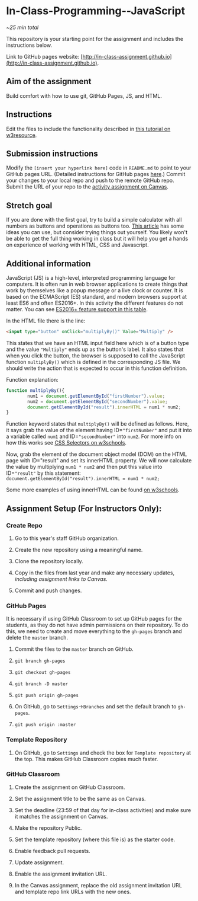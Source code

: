 # In-Class-Programming--JavaScript

~*25 min total*

This repository is your starting point for the assignment and includes the instructions below.

Link to GitHub pages website: [http://in-class-assignment.github.io](http://in-class-assignment.github.io).

## Aim of the assignment
Build comfort with how to use git, GitHub Pages, JS, and HTML.

## Instructions 
Edit the files to include the functionality described in [this tutorial on w3resource](https://www.w3resource.com/javascript-exercises/javascript-basic-exercise-10.php).

## Submission instructions  
Modify the  `[insert your hyperlink here]` code in `README.md` to point to your GitHub pages URL. (Detailed instructions for GitHub pages [here](https://developer.mozilla.org/en-US/docs/Learn/Common_questions/Using_Github_pages).)
Commit your changes to your local repo and push to the remote GitHub repo.
Submit the URL of your repo to the [activity assignment on Canvas](https://northeastern.instructure.com/courses/18721/assignments/573840).

## Stretch goal
If you are done with the first goal, try to build a simple calculator with all numbers as buttons and operations as buttons too. [This article](https://medium.com/@ethanryan/lets-make-a-javascript-calculator-a81186cb912f) has some ideas you can use, but consider trying things out yourself. You likely won't be able to get the full thing working in class but it will help you get a hands on experience of working with HTML, CSS and Javascript.

## Additional information
JavaScript (JS) is a high-level, interpreted programming language for computers. It is often run in web browser applications to create things that work by themselves like a popup message or a live clock or counter. It is based on the ECMAScript (ES) standard, and modern browsers support at least ES6 and often ES2016+. In this activity the different features do not matter. You can see [ES2016+ feature support in this table](https://kangax.github.io/compat-table/es2016plus/).

In the HTML file there is the line:
```html
<input type="button" onClick="multiplyBy()" Value="Multiply" />
```
This states that we have an HTML input field here which is of a button type and the value `"Multiply"` ends up as the button's label. It also states that when you click the button, the browser is supposed to call the JavaScript function `multiplyBy()` which is defined in the corresponding JS file. We should write the action that is expected to occur in this function definition.

Function explanation:
```javascript
function multiplyBy(){
        num1 = document.getElementById("firstNumber").value;
        num2 = document.getElementById("secondNumber").value;
        document.getElementById("result").innerHTML = num1 * num2;
}
```

Function keyword states that `multiplyBy()` will be defined as follows. Here, it says grab the value of the element having ID=`"firstNumber"` and put it into a variable called `num1` and ID=`"secondNumber"` into `num2`. For more info on how this works see [CSS Selectors on w3schools](https://www.w3schools.com/cssref/css_selectors.asp).

Now, grab the element of the document object model (DOM) on the HTML page with ID="result" and set its innerHTML property. We will now calculate the value by multiplying `num1 * num2` and then put this value into ID=`"result"` by this statement:
`document.getElementById("result").innerHTML = num1 * num2;`

Some more examples of using innerHTML can be found [on w3schools](https://www.w3schools.com/jsref/prop_html_innerhtml.asp).

## Assignment Setup (For Instructors Only):

### Create Repo

1. Go to this year's staff GitHub organization.

1. Create the new repository using a meaningful name.

1. Clone the repository locally.

1. Copy in the files from last year and make any necessary updates, *including assignment links to Canvas.*

1. Commit and push changes.

### GitHub Pages

It is necessary if using GitHub Classroom to set up GitHub pages for the students, as they do not have admin permissions on their repository. To do this, we need to create and move everything to the `gh-pages` branch and delete the `master` branch.

1. Commit the files to the `master` branch on GitHub.

1. `git branch gh-pages`

1. `git checkout gh-pages`

1. `git branch -D master`

1. `git push origin gh-pages`

1. On GitHub, go to `Settings`->`Branches` and set the default branch to `gh-pages`.

1. `git push origin :master`

### Template Repository

1. On GitHub, go to `Settings` and check the box for `Template repository` at the top. This makes GitHub Classroom copies much faster.

### GitHub Classroom

1. Create the assignment on GitHub Classroom.

1. Set the assignment title to be the same as on Canvas.

1. Set the deadline (23:59 of that day for in-class activities) and make sure it matches the assignment on Canvas.

1. Make the repository Public.

1. Set the template repository (where this file is) as the starter code.

1. Enable feedback pull requests.

1. Update assignment.

1. Enable the assignment invitation URL.

1. In the Canvas assignment, replace the old assignment invitation URL and template repo link URLs with the new ones.